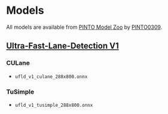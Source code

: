 # Models

All models are available from [PINTO Model Zoo](https://github.com/PINTO0309/PINTO_model_zoo) by [PINTO0309](https://github.com/PINTO0309).

## [Ultra-Fast-Lane-Detection V1](https://github.com/PINTO0309/PINTO_model_zoo/tree/main/140_Ultra-Fast-Lane-Detection)

### CULane

- `ufld_v1_culane_288x800.onnx`

### TuSimple

- `ufld_v1_tusimple_288x800.onnx`
